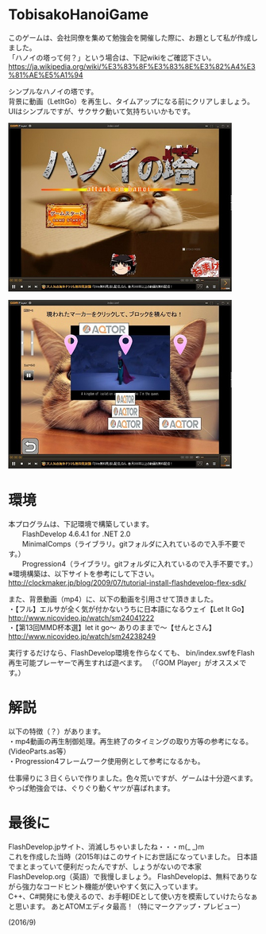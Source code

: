 # TobisakoHanoiGame

このゲームは、会社同僚を集めて勉強会を開催した際に、お題として私が作成しました。  
「ハノイの塔って何？」という場合は、下記wikiをご確認下さい。  
<https://ja.wikipedia.org/wiki/%E3%83%8F%E3%83%8E%E3%82%A4%E3%81%AE%E5%A1%94>

シンプルなハノイの塔です。  
背景に動画（LetItGo）を再生し、タイムアップになる前にクリアしましょう。  
UIはシンプルですが、サクサク動いて気持ちいいかもです。

![オープニング](./hanoi_ss_1_small.jpg)

![プレイ画面](./hanoi_ss_2_small.jpg)

# 環境
本プログラムは、下記環境で構築しています。  
　　FlashDevelop 4.6.4.1 for .NET 2.0  
　　MinimalComps（ライブラリ。gitフォルダに入れているので入手不要です。）  
　　Progression4（ライブラリ。gitフォルダに入れているので入手不要です。）  
※環境構築は、以下サイトを参考にして下さい。  
 <http://clockmaker.jp/blog/2009/07/tutorial-install-flashdevelop-flex-sdk/>

また、背景動画（mp4）に、以下の動画を引用させて頂きました。  
・【フル】エルサが全く気が付かないうちに日本語になるウェイ【Let It Go】  
<http://www.nicovideo.jp/watch/sm24041222>  
・【第13回MMD杯本選】let it go～ ありのままで～【せんとさん】  
http://www.nicovideo.jp/watch/sm24238249

実行するだけなら、FlashDevelop環境を作らなくても、
bin/index.swfをFlash再生可能プレーヤーで再生すれば遊べます。
（「GOM Player」がオススメです。）

# 解説
以下の特徴（？）があります。  
・mp4動画の再生制御処理。再生終了のタイミングの取り方等の参考になる。(VideoParts.as等）  
・Progression4フレームワーク使用例として参考になるかも。  

仕事帰りに３日くらいで作りました。色々荒いですが、ゲームは十分遊べます。
やっぱ勉強会では、ぐりぐり動くヤツが喜ばれます。  

# 最後に
FlashDevelop.jpサイト、消滅しちゃいましたね・・・m(_ _)m  
これを作成した当時（2015年)はこのサイトにお世話になっていました。
日本語でまとまっていて便利だったんですが、しょうがないので本家FlashDevelop.org（英語）で我慢しましょう。
FlashDevelopは、無料でありながら強力なコードヒント機能が使いやすく気に入っています。  
C++、C#開発にも使えるので、お手軽IDEとして使い方を模索していけたらなぁと思います。
あとATOMエディタ最高！（特にマークアップ・プレビュー）  

(2016/9)
